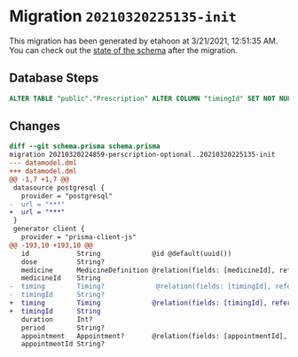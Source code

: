 # Migration `20210320225135-init`

This migration has been generated by etahoon at 3/21/2021, 12:51:35 AM.
You can check out the [state of the schema](./schema.prisma) after the migration.

## Database Steps

```sql
ALTER TABLE "public"."Prescription" ALTER COLUMN "timingId" SET NOT NULL
```

## Changes

```diff
diff --git schema.prisma schema.prisma
migration 20210320224859-perscription-optional..20210320225135-init
--- datamodel.dml
+++ datamodel.dml
@@ -1,7 +1,7 @@
 datasource postgresql {
   provider = "postgresql"
-  url = "***"
+  url = "***"
 }
 generator client {
   provider = "prisma-client-js"
@@ -193,10 +193,10 @@
   id            String             @id @default(uuid())
   dose          String?
   medicine      MedicineDefinition @relation(fields: [medicineId], references: [id])
   medicineId    String
-  timing        Timing?             @relation(fields: [timingId], references: [id])
-  timingId      String?
+  timing        Timing             @relation(fields: [timingId], references: [id])
+  timingId      String
   duration      Int?
   period        String?
   appointment   Appointment?       @relation(fields: [appointmentId], references: [id])
   appointmentId String?
```


